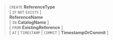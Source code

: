> `CREATE` **ReferenceType** <br>
      \[ `IF` `NOT` `EXISTS` \] <br>
      **ReferenceName** <br>
      \[ `IN` **CatalogName** \] <br>
      \[ `FROM` **ExistingReference** \] <br>
      \[ `AT` \[ `TIMESTAMP` | `COMMIT` \] **TimestampOrCommit** \]